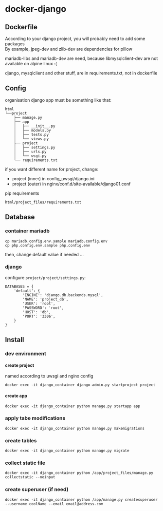 # docker-django

## Dockerfile
According to your django project, you will probably need to add some packages  
By example, jpeg-dev and zlib-dev are dependencies for pillow

mariadb-libs and mariadb-dev are need, because libmysqlclient-dev are not available on alpine linux :(

django, mysqlclient and other stuff, are in requirements.txt, not in dockerfile

## Config
organisation django app must be something like that:
```
html
└──project
	├── manage.py
	├── app
	│   ├── __init__.py
	│   ├── models.py
	│   ├── tests.py
	│   └── views.py
	├── project
	│   ├── settings.py
	│   ├── urls.py
	│   └── wsgi.py
	└── requirements.txt
```
if you want different name for project, change:  
- project (inner) in config_uwsgi/django.ini
- project (outer) in nginx/conf.d/site-available/django01.conf

pip requirements
```
html/project_files/requirements.txt
```

## Database
### container mariadb
```
cp mariadb.config.env.sample mariadb.config.env
cp php.config.env.sample php.config.env
```
then, change default value if needed ...


### django
configure `project/project/settings.py`:
```
DATABASES = {
	'default': {
		'ENGINE': 'django.db.backends.mysql',
		'NAME': 'project_db',
		'USER': 'root',
		'PASSWORD': 'root',
		'HOST': 'db',
		'PORT': '3306',
	}
}
```

## Install

### dev environment
#### create project
named according to uwsgi and nginx config
```
docker exec -it django_container django-admin.py startproject project
```
#### create app
```
docker exec -it django_container python manage.py startapp app
```

### apply tabe modifications
```
docker exec -it django_container python manage.py makemigrations
```

### create tables
```
docker exec -it django_container python manage.py migrate
```

### collect static file
```
docker exec -it django_container python /app/project_files/manage.py collectstatic --noinput
```

### create superuser (if need)
```
docker exec -it django_container python /app/manage.py createsuperuser --username coolName --email email@address.com
```

